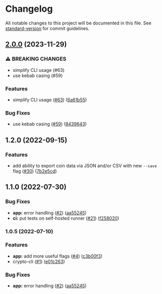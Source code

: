 # Changelog

All notable changes to this project will be documented in this file. See [standard-version](https://github.com/conventional-changelog/standard-version) for commit guidelines.

## [2.0.0](https://github.com/zidious/crypto-cli/compare/v1.2.0...v2.0.0) (2023-11-29)

### ⚠ BREAKING CHANGES

- simplify CLI usage (#63)
- use kebab casing (#59)

### Features

- simplify CLI usage ([#63](https://github.com/zidious/crypto-cli/issues/63)) ([6a61b55](https://github.com/zidious/crypto-cli/commit/6a61b55152c54b2e99677a977fdbfd82ad9da76a))

### Bug Fixes

- use kebab casing ([#59](https://github.com/zidious/crypto-cli/issues/59)) ([8439643](https://github.com/zidious/crypto-cli/commit/84396435ba0fe5afc5032c3b79b29eea4f24755d))

## 1.2.0 (2022-09-15)

### Features

- add ability to export coin data via JSON and/or CSV with new `--save` flag ([#30](https://github.com/zidious/crypto-cli/issues/30)) ([7b2e5cd](https://github.com/zidious/crypto-cli/commit/7b2e5cd957588d9bca3a4da9042ce36472cfc3f2))

## 1.1.0 (2022-07-30)

### Bug Fixes

- **app:** error handling ([#2](https://github.com/zidious/crypto-cli/issues/2)) ([aa55245](https://github.com/zidious/crypto-cli/commit/aa55245dd8f7f41e5684b830a6ba4084a906cff6))
- **ci:** put tests on self-hosted runner ([#21](https://github.com/zidious/crypto-cli/issues/21)) ([f258020](https://github.com/zidious/crypto-cli/commit/f258020eb9b68844e0d050aac2aad2b0ebc21351))

### 1.0.5 (2022-07-10)

### Features

- **app:** add more useful flags ([#4](https://github.com/zidious/crypto-cli/issues/4)) ([c3b00f3](https://github.com/zidious/crypto-cli/commit/c3b00f352591d1f6f56e767daca5e523f5c78906))
- crypto-cli ([#1](https://github.com/zidious/crypto-cli/issues/1)) ([e01c263](https://github.com/zidious/crypto-cli/commit/e01c2634d6bec7a4f5d57731b6742e45402b05dc))

### Bug Fixes

- **app:** error handling ([#2](https://github.com/zidious/crypto-cli/issues/2)) ([aa55245](https://github.com/zidious/crypto-cli/commit/aa55245dd8f7f41e5684b830a6ba4084a906cff6))
